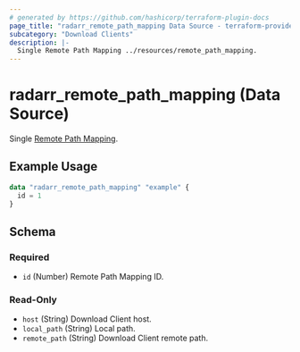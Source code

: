 ```yaml
---
# generated by https://github.com/hashicorp/terraform-plugin-docs
page_title: "radarr_remote_path_mapping Data Source - terraform-provider-radarr"
subcategory: "Download Clients"
description: |-
  Single Remote Path Mapping ../resources/remote_path_mapping.
---
```


# radarr_remote_path_mapping (Data Source)

<!-- subcategory:Download Clients -->
Single [Remote Path Mapping](../resources/remote_path_mapping).

## Example Usage

```terraform
data "radarr_remote_path_mapping" "example" {
  id = 1
}
```

<!-- schema generated by tfplugindocs -->
## Schema

### Required

- `id` (Number) Remote Path Mapping ID.

### Read-Only

- `host` (String) Download Client host.
- `local_path` (String) Local path.
- `remote_path` (String) Download Client remote path.
